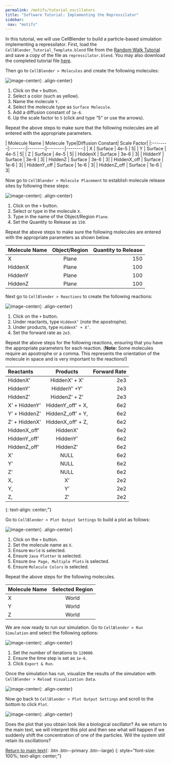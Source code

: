 ```yaml
---
permalink: /motifs/tutorial_oscillators
title: "Software Tutorial: Implementing the Repressilator"
sidebar:
 nav: "motifs"
---
```


In this tutorial, we will use CellBlender to build a particle-based simulation implementing a repressilator. First, load the `CellBlender_Tutorial_Template.blend` file from the [Random Walk Tutorial](../prologue/tutorial-random-walk) and save a copy of the file as `repressilator.blend`. You may also download the completed tutorial file <a href="../tutorials/repressilator.blend" download="repressilator.blend">here</a>.

Then go to `CellBlender > Molecules` and create the following molecules:

![image-center](../assets/images/motifs_norm1.png){: .align-center}

1. Click on the `+` button.
2. Select a color (such as yellow).
3. Name the molecule `Y`.
4. Select the molecule type as `Surface Molecule`.
5. Add a diffusion constant of `1e-6`.
6. Up the scale factor to `5` (click and type “5” or use the arrows).

Repeat the above steps to make sure that the following molecules are all entered with the appropriate parameters.

| Molecule Name | Molecule Type|Diffusion Constant| Scale Factor|
|:--------|:-------:|--------:|--------:|--------:|
| X  | Surface  | 4e-5  | 5|
| Y  | Surface  | 4e-5  | 5|
| Z  | Surface  | 4e-5  | 5|
| HiddenX  | Surface  | 3e-6  | 3|
| HiddenY  | Surface  | 3e-6  | 3|
| HiddenZ  | Surface  | 3e-6  | 3|
| HiddenX_off  | Surface  | 1e-6  | 3|
| HiddenY_off  | Surface  | 1e-6  | 3|
| HiddenZ_off  | Surface  | 1e-6  | 3|

Now go to `CellBlender > Molecule Placement` to establish molecule release sites by following these steps:

![image-center](../assets/images/motifs_norm3.png){: .align-center}

1. Click on the `+` button.
2. Select or type in the molecule `X`.
3. Type in the name of the Object/Region `Plane`.
4. Set the Quantity to Release as `150`.

Repeat the above steps to make sure the following molecules are entered with the appropriate parameters as shown below.

| Molecule Name | Object/Region|Quantity to Release|
|:--------|:-------:|--------:|
| X  | Plane | 150 |
| HiddenX  | Plane | 100 |
| HiddenY  | Plane | 100 |
| HiddenZ  | Plane | 100 |

Next go to `CellBlender > Reactions` to create the following reactions:

![image-center](../assets/images/motifs_norm4.png){: .align-center}

1. Click on the `+` button.
2. Under reactants, type `HiddenX’` (note the apostrophe).
3. Under products, type `HiddenX’ + X’`.
4. Set the forward rate as `2e3`.

Repeat the above steps for the following reactions, ensuring that you have the appropriate parameters for each reaction. (**Note:** Some molecules require an apostrophe or a comma. This represents the orientation of the molecule in space and is very important to the reactions!)

| Reactants |Products|Forward Rate|
|:--------|:-------:|--------:|
| HiddenX’  | HiddenX’ + X’ | 2e3 |
| HiddenY’  | HiddenY’ +Y’ | 2e3 |
| HiddenZ’  | HiddenZ’ + Z’ | 2e3 |
| X’ + HiddenY’ | HiddenY_off’ + X, | 6e2 |
| Y’ + HiddenZ’ | HiddenZ_off’ + Y, | 6e2 |
| Z’ + HiddenX’ | HiddenX_off’ + Z, | 6e2 |
| HiddenX_off’ | HiddenX’ | 6e2 |
| HiddenY_off’ | HiddenY’ | 6e2 |
| HiddenZ_off’ | HiddenZ’ | 6e2 |
| X’ | NULL | 6e2 |
| Y’ | NULL | 6e2 |
| Z’ | NULL | 6e2 |
| X, | X’ | 2e2 |
| Y, | Y’ | 2e2 |
| Z, | Z’ | 2e2 |
{: text-align: center;"}

Go to `CellBlender > Plot Output Settings` to build a plot as follows:

![image-center](../assets/images/motifs_norm6.png){: .align-center}

1. Click on the `+` button.
2. Set the molecule name as `X`.
3. Ensure `World` is selected.
4. Ensure `Java Plotter` is selected.
5. Ensure `One Page, Multiple Plots` is selected.
6. Ensure `Molecule Colors` is selected.

Repeat the above steps for the following molecules.

| Molecule Name|Selected Region|
|:--------|:-------:|
| X | World|
| Y | World|
| Z | World|

We are now ready to run our simulation. Go to `CellBlender > Run Simulation` and select the following options:

![image-center](../assets/images/motifs_norm7.png){: .align-center}

1. Set the number of iterations to `120000`.
2. Ensure the time step is set as `1e-6`.
3. Click `Export & Run`.

Once the simulation has run, visualize the results of the simulation with `CellBlender > Reload Visualization Data`.

![image-center](../assets/images/motifs_norm8.png){: .align-center}

Now go back to `CellBlender > Plot Output Settings` and scroll to the bottom to click `Plot`.

![image-center](../assets/images/motifs_norm9.png){: .align-center}

Does the plot that you obtain look like a biological oscillator? As we return to the main text, we will interpret this plot and then see what will happen if we suddenly shift the concentration of one of the particles. Will the system still retain its oscillations?

[Return to main text](oscillators#interpreting-the-repressilators-oscillations){: .btn .btn--primary .btn--large}
{: style="font-size: 100%; text-align: center;"}
